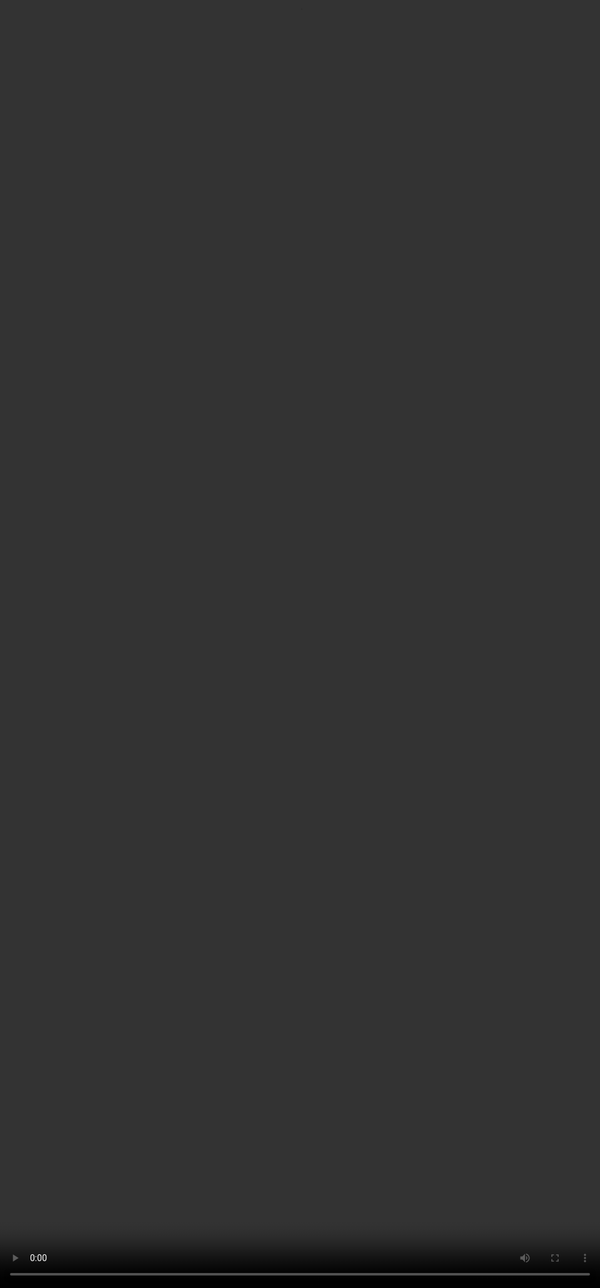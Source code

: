 ## <span style=""color:#364BC9"">Complexity Axes to Challenge LLMs</span>

<video src="${PRIVATE_COMPLEX_PROMPTING_VIDEO_6}" frameborder="0" allowfullscreen style="position: absolute; top: 0; left: 0; width: 100%; height: 100%; border: none; object-fit: cover;" controls="" controlslist="nodownload nofullscreen" style="width: 100%" />

:::tip
* **Multi-step Reasoning**: Requires the model to complete a sequence of reasoning steps where each step builds on the previous—testing logical consistency across a task chain.
* **Edge-case Handling**: Challenges the model with rare, unexpected, or fabricated scenarios to see if it can respond meaningfully or starts hallucinating.
* **Ambiguity Resolution**: Tests how well the model handles unclear or open-ended terms, and whether it seeks clarification or makes a justified interpretation.
* **Multi-modal/Source Reasoning**: Involves synthesizing information from different formats (e.g., graphs, text, tables) to generate a unified, meaningful response.
* **Conflicting Instructions**: Requires balancing contradictory instructions—like writing content that is both humorous and respectful—testing tone and intent management.
* **Inter-dependent Constraints**: Demands satisfying multiple, interconnected conditions where solving one impacts the others, requiring joint optimization.
* **Domain Fusion**: Involves merging knowledge from unrelated fields, such as applying economic theory to an agricultural marketing plan—testing cross-domain understanding.
* **Hypothetical Reasoning**: Engages the model in imagining and logically reasoning through future or fictional scenarios using cause-effect chains.
:::

***
